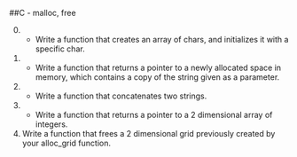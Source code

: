 ##C - malloc, free

0. - Write a function that creates an array of chars, and initializes it with a specific char.
1. - Write a function that returns a pointer to a newly allocated space in memory, which contains a copy of the string given as a parameter.
2. - Write a function that concatenates two strings.
3. - Write a function that returns a pointer to a 2 dimensional array of integers.
4. Write a function that frees a 2 dimensional grid previously created by your alloc_grid function.
